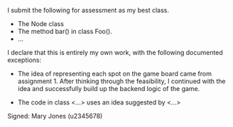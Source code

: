 I submit the following for assessment as my best class.

* The Node class
* The method bar() in class Foo().
* ...

I declare that this is entirely my own work, with the following documented exceptions:

* The idea of representing each spot on the game board came from assignment 1. After thinking through the feasibility, I continued with 
  the idea and successfully build up the backend logic of the game.

* The code in class <...> uses an idea suggested by <...>

Signed: Mary Jones (u2345678)
